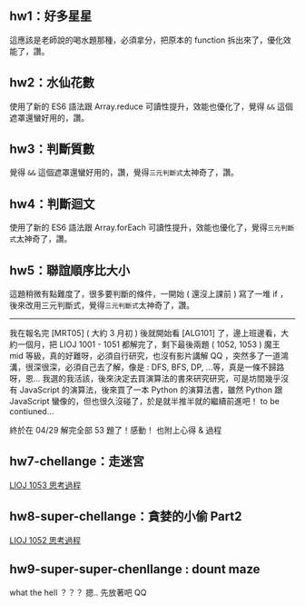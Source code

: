 ## hw1：好多星星
這應該是老師說的喝水題那種，必須拿分，把原本的 function 拆出來了，優化效能了，讚。

## hw2：水仙花數
使用了新的 ES6 語法跟 Array.reduce 可讀性提升，效能也優化了，覺得 `&&` 這個遮罩還蠻好用的，讚。

## hw3：判斷質數
覺得 `&&` 這個遮罩還蠻好用的，讚，覺得`三元判斷式`太神奇了，讚。

## hw4：判斷迴文
使用了新的 ES6 語法跟 Array.forEach 可讀性提升，效能也優化了，覺得`三元判斷式`太神奇了，讚。

## hw5：聯誼順序比大小
這題稍微有點難度了，很多要判斷的條件，一開始 ( 還沒上課前 ) 寫了一堆 if ，後來改用三元判斷式，覺得`三元判斷式`太神奇了，讚。

---

我在報名完 [MRT05] ( 大約 3 月初 ) 後就開始看 [ALG101] 了，邊上班邊看，大約一個月，把 LIOJ 1001 - 1051 都解完了，剩下最後兩題 ( 1052, 1053 ) 魔王 mid 等級，真的好難呀，必須自行研究，也沒有影片講解 QQ ，突然多了一道鴻溝，很深很深，必須自己去了解，像是 : DFS, BFS, DP,  ...等，真是一條不歸路呀，恩... 我選的我活該，後來決定去買演算法的書來研究研究，可是坊間幾乎沒有 JavaScript 的演算法，後來買了一本 Python 的演算法書，雖然 Python 跟 JavaScript 蠻像的，但也很久沒碰了，於是就半推半就的繼續前進吧！
to be contiuned...

終於在 04/29 解完全部 53 題了！感動！
也附上心得 & 過程

## hw7-chellange：走迷宮
[LIOJ 1053 思考過程](https://hackmd.io/VEjiIM_SQjO-OnQ2YibtmQ?view)

## hw8-super-chellange：貪婪的小偷 Part2
[LIOJ 1052 思考過程](https://hackmd.io/K91oku4nR1SoMnm0AiaIMQ?view)

## hw9-super-super-chenllange : dount maze
what the hell ？？？
摁.. 先放著吧 QQ